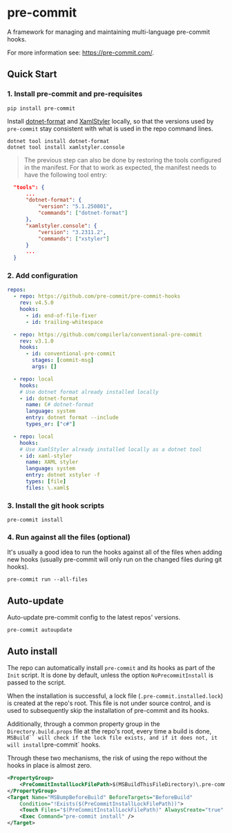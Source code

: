 # pre-commit

A framework for managing and maintaining multi-language pre-commit hooks.

For more information see: <https://pre-commit.com/>.

## Quick Start

### 1. Install pre-commit and pre-requisites

```shell
pip install pre-commit
```

Install [dotnet-format](https://github.com/dotnet/format) and
[XamlStyler](https://github.com/Xavalon/XamlStyler) locally, so that the
versions used by `pre-commit` stay consistent with what is used in the repo
command lines.

```shell
dotnet tool install dotnet-format
dotnet tool install xamlstyler.console
```

> The previous step can also be done by restoring the tools configured in the
> manifest. For that to work as expected, the manifest needs to have the
> following tool entry:

```json
  "tools": {
      ...
      "dotnet-format": {
          "version": "5.1.250801",
          "commands": ["dotnet-format"]
      },
      "xamlstyler.console": {
          "version": "3.2311.2",
          "commands": ["xstyler"]
      }
      ...
  }
```

### 2. Add configuration

```yaml
repos:
  - repo: https://github.com/pre-commit/pre-commit-hooks
    rev: v4.5.0
    hooks:
      - id: end-of-file-fixer
      - id: trailing-whitespace

  - repo: https://github.com/compilerla/conventional-pre-commit
    rev: v3.1.0
    hooks:
      - id: conventional-pre-commit
        stages: [commit-msg]
        args: []

  - repo: local
    hooks:
    # Use dotnet format already installed locally
    - id: dotnet-format
      name: C# dotnet-format
      language: system
      entry: dotnet format --include
      types_or: ["c#"]

  - repo: local
    hooks:
    # Use XamlStyler already installed locally as a dotnet tool
    - id: xaml-styler
      name: XAML styler
      language: system
      entry: dotnet xstyler -f
      types: [file]
      files: \.xaml$
```

### 3. Install the git hook scripts

```shell
pre-commit install
```

### 4. Run against all the files (optional)

It's usually a good idea to run the hooks against all of the files when adding new hooks (usually pre-commit will only run on the changed files during git hooks).

```shell
pre-commit run --all-files
```

## Auto-update

Auto-update pre-commit config to the latest repos' versions.

```shell
pre-commit autoupdate
```

## Auto install

The repo can automatically install `pre-commit` and its hooks as part of the
`Init` script. It is done by default, unless the option `NoPrecommitInstall` is
passed to the script.

When the installation is successful, a lock file (`.pre-commit.installed.lock`)
is created at the repo's root. This file is not under source control, and is
used to subsequently skip the installation of pre-commit and its hooks.

Additionally, through a common property group in the `Directory.build.props`
file at the repo's root, every time a build is done, `MSBuild`` will check if
the lock file exists, and if it does not, it will install`pre-commit` hooks.

Through these two mechanisms, the risk of using the repo without the hooks in
place is almost zero.

```xml
<PropertyGroup>
    <PreCommitInstallLockFilePath>$(MSBuildThisFileDirectory)\.pre-commit.installed.lock</PreCommitInstallLockFilePath>
</PropertyGroup>
<Target Name="MSBumpBeforeBuild" BeforeTargets="BeforeBuild"
    Condition="!Exists($(PreCommitInstallLockFilePath))">
    <Touch Files="$(PreCommitInstallLockFilePath)" AlwaysCreate="true" />
    <Exec Command="pre-commit install" />
</Target>
```
